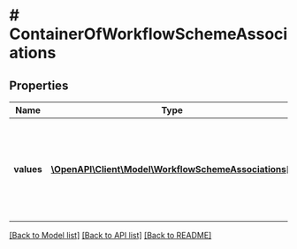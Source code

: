 # # ContainerOfWorkflowSchemeAssociations

## Properties

Name | Type | Description | Notes
------------ | ------------- | ------------- | -------------
**values** | [**\OpenAPI\Client\Model\WorkflowSchemeAssociations[]**](WorkflowSchemeAssociations.md) | A list of workflow schemes together with projects they are associated with. |

[[Back to Model list]](../../README.md#models) [[Back to API list]](../../README.md#endpoints) [[Back to README]](../../README.md)
